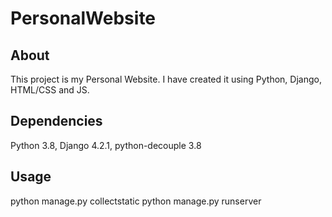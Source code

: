 # PersonalWebsite
## About
This project is my Personal Website. I have created it using Python, Django, HTML/CSS and JS.
## Dependencies 
Python 3.8, Django 4.2.1, python-decouple 3.8
## Usage
python manage.py collectstatic
python manage.py runserver

